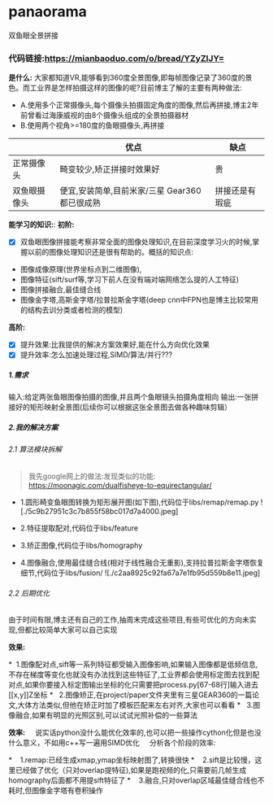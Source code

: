 # panaorama
双鱼眼全景拼接

### 代码链接:https://mianbaoduo.com/o/bread/YZyZlJY=

**是什么:**
大家都知道VR,能够看到360度全景图像,即每帧图像记录了360度的景色。而工业界是怎样拍摄这样的图像的呢?目前博主了解的主要有两种做法:
* A.使用多个正常摄像头,每个摄像头拍摄固定角度的图像,然后再拼接,博主2年前曾看过海康威视的由8个摄像头组成的全景拍摄器材
* B.使用两个视角>=180度的鱼眼摄像头,再拼接

|  | 优点 |缺点| 
| --- | --- |---|
|正常摄像头|畸变较少,矫正拼接时效果好|贵|
|双鱼眼摄像头|便宜,安装简单,目前米家/三星  Gear360都已很成熟|拼接还是有瑕疵|
**能学习的知识:**:
**初阶:**
* [x] 双鱼眼图像拼接能考察非常全面的图像处理知识,在目前深度学习火的时候,掌握以前的图像处理知识还是很有帮助的。概括的知识点:
- 图像成像原理(世界坐标点到二维图像),
- 图像特征(sift/surf等,学习下前人在没有端对端网络怎么提的人工特征)
- 图像拼接融合,最佳缝合线 
- 图像金字塔,高斯金字塔/拉普拉斯金字塔(deep cnn中FPN也是博主比较常用的结构去训分类或者检测的模型)

**高阶:**
* [x] 提升效果:比我提供的解决方案效果好,能在什么方向优化效果
* [x] 提升效率:怎么加速处理过程,SIMD/算法/并行???

##### 1.需求
输入:给定两张鱼眼图像拍摄的图像,并且两个鱼眼镜头拍摄角度相向
输出:一张拼接好的矩形映射全景图(后续你可以根据这张全景图去做各种趣味剪辑）

##### 2.我的解决方案
###### 2.1 算法模块拆解
> 我先google网上的做法:发现类似的功能:
https://moonagic.com/dualfisheye-to-equirectangular/
* 1.圆形畸变鱼眼图转换为矩形展开图(如下图),代码位于libs/remap/remap.py
![./5c9b27951c3c7b855f58bc017d7a4000.jpeg]


 *  2.特征提取配对,代码位于libs/feature
 *  3.矫正图像,代码位于libs/homography
 *  4.图像融合,使用最佳缝合线(相对于线性融合无重影),支持拉普拉斯金字塔恢复细节,代码位于libs/fusion/
 ![./c2aa8925c92fa67a7e1fb95d559b8e11.jpeg]
 
 ###### 2.2 后期优化
 由于时间有限,博主还有自己的工作,抽周末完成这些项目,有些可优化的方向未实现,但都比较简单大家可以自己实现
 
**效果:**

*  1.图像配对点,sift等一系列特征都受输入图像影响,如果输入图像都是低频信息,不存在梯度等变化也就没有办法找到这些特征了,工业界都会使用标定图去找到配对点,如果你要接入标定图输出坐标的化只需要把process.py[67-68行]输入进去[[x,y]]Z坐标
*   2.图像矫正,在project/paper文件夹里有三星GEAR360的一篇论文,大体方法类似,但他在矫正时加了模板匹配来左右对齐,大家也可以看看
*   3.图像融合,如果有明显的光照区别,可以试试光照补偿的一些算法


**效率:**
    说实话python没什么能优化效率的,也可以把一些操作cython化但是也没什么意义，不如用c++写一遍用SIMD优化
    分析各个阶段的效率:

*    1.remap:已经生成xmap,ymap坐标映射图了,转换很快
*    2.sift是比较慢，这里已经做了优化（只对overlap提特征),如果是跑视频的化,只需要前几帧生成homography后面都不用提sift特征了
*    3.融合,只对overlap区域最佳缝合线也不耗时,但图像金字塔有卷积操作
